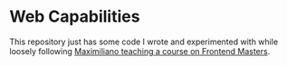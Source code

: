 # Web Capabilities

This repository just has some code I wrote and experimented with while loosely following [Maximiliano teaching a course on Frontend Masters](https://frontendmasters.com/courses/device-web-apis/).